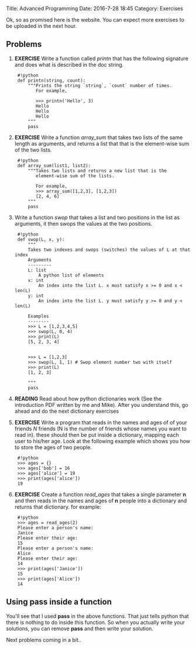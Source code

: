 Title: Advanced Programming
Date: 2016-7-28 18:45
Category: Exercises

Ok, so as promised here is the website. You can expect more 
exercises to be uploaded in the next hour.


Problems
--------
1. **EXERCISE** Write a function called *printn* that has the following signature
and does what is described in the doc string.

        #!python
        def printn(string, count):
            """Prints the string `string`, `count` number of times.
               For example,

               >>> printn('Hello', 3)
               Hello
               Hello
               Hello
            """
            pass

2. **EXERCISE** Write a function *array_sum* that takes two lists of the same length
   as arguments, and returns a list that that is the element-wise 
   sum of the two lists.

        #!python
        def array_sum(list1, list2):
            """Takes two lists and returns a new list that is the 
               element-wise sum of the lists.

               For example,
               >>> array_sum([1,2,3], [1,2,3])
               [2, 4, 6]
            """
            pass

3. Write a function *swop* that takes a list and two positions in the 
   list as arguments, it then swops the values at the two positions.

        #!python
        def swop(L, x, y):
            """
            Takes two indexes and swops (switches) the values of L at that index
            Arguments
            ---------
            L: list
                A python list of elements
            x: int
                An index into the list L. x must satisfy x >= 0 and x < len(L)
            y: int
                An index into the list L. y must satisfy y >= 0 and y < len(L)

            Examples
            --------
            >>> L = [1,2,3,4,5]
            >>> swop(L, 0, 4)
            >>> print(L)
            [5, 2, 3, 4]


            >>> L = [1,2,3]
            >>> swop(L, 1, 1) # Swop element number two with itself
            >>> print(L)
            [1, 2, 3]

            """
            pass

            

7. **READING** Read about how python dictionaries work (See the introduction PDF written by me and Mike).
   After you understand this, go ahead and do the next dictionary exercises

8. **EXERCISE** Write a program that reads in the names and ages of
of your friends *N* friends (N is the number of friends whose names you want
 to read in). these should then be put inside a dictionary, mapping each user
 to his/her age. Look at the following example which shows
 you how to store the ages of two people.

        #!python
        >>> ages = {}
        >>> ages['bob'] = 16
        >>> ages['alice'] = 19
        >>> print(ages['alice'])
        19

9. **EXERCISE** Create a function *read_ages* that takes a single parameter **n** and then reads in 
the names and ages of **n** people into a dictionary and returns that dictionary.
for example:
        
        #!python
        >>> ages = read_ages(2)
        Please enter a person's name: 
        Janice
        Please enter their age:
        15
        Please enter a person's name: 
        Alice
        Please enter their age:
        14
        >>> print(ages['Janice'])
        15
        >>> print(ages['Alice'])
        14



Using pass inside a function
-----
You'll see that I used **pass** in the above functions.
That just tells python that there is nothing to do inside this function.
So when you actually write your solutions, you can remove **pass** and then
write your solution.


Next problems coming in a bit..



